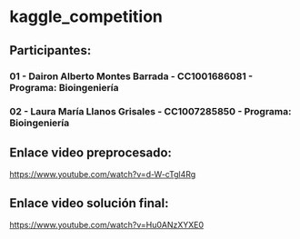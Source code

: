 # kaggle_competition

## Participantes:
### 01 - Dairon Alberto Montes Barrada - CC1001686081 - Programa: Bioingeniería
### 02 - Laura María Llanos Grisales - CC1007285850 - Programa: Bioingeniería

## Enlace video preprocesado:
https://www.youtube.com/watch?v=d-W-cTgl4Rg

## Enlace video solución final:
https://www.youtube.com/watch?v=Hu0ANzXYXE0
